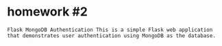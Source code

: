 # homework #2

```bazaar
Flask MongoDB Authentication This is a simple Flask web application that demonstrates user authentication using MongoDB as the database.
```

